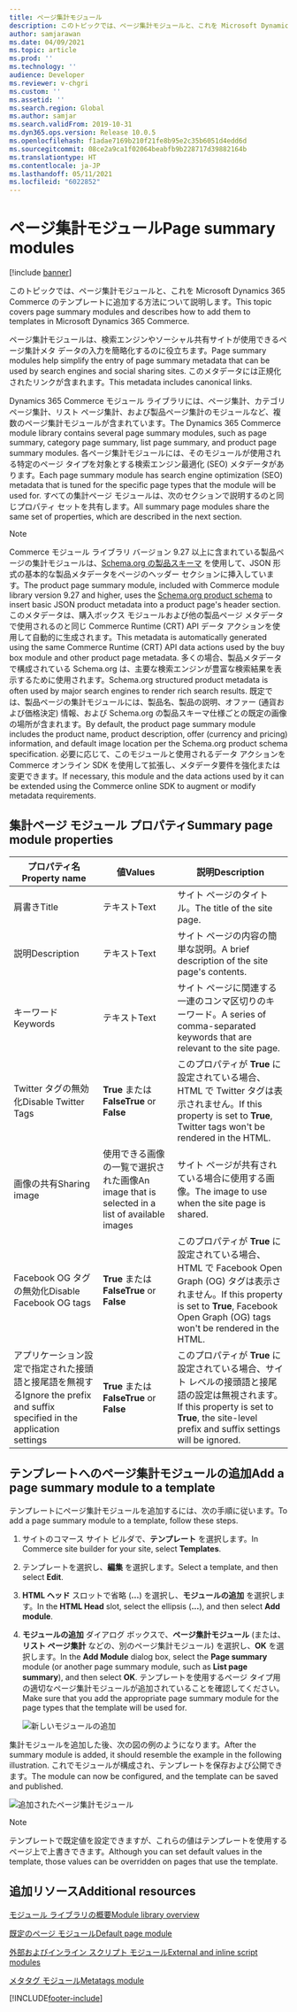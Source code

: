 ```yaml
---
title: ページ集計モジュール
description: このトピックでは、ページ集計モジュールと、これを Microsoft Dynamics 365 Commerce のテンプレートに追加する方法について説明します。
author: samjarawan
ms.date: 04/09/2021
ms.topic: article
ms.prod: ''
ms.technology: ''
audience: Developer
ms.reviewer: v-chgri
ms.custom: ''
ms.assetid: ''
ms.search.region: Global
ms.author: samjar
ms.search.validFrom: 2019-10-31
ms.dyn365.ops.version: Release 10.0.5
ms.openlocfilehash: f1adae7169b210f21fe8b95e2c35b6051d4edd6d
ms.sourcegitcommit: 08ce2a9ca1f02064beabfb9b228717d39882164b
ms.translationtype: HT
ms.contentlocale: ja-JP
ms.lasthandoff: 05/11/2021
ms.locfileid: "6022852"
---
```

# <a name="page-summary-modules"></a><span data-ttu-id="993e3-103">ページ集計モジュール</span><span class="sxs-lookup"><span data-stu-id="993e3-103">Page summary modules</span></span>

[!include [banner](includes/banner.md)]

<span data-ttu-id="993e3-104">このトピックでは、ページ集計モジュールと、これを Microsoft Dynamics 365 Commerce のテンプレートに追加する方法について説明します。</span><span class="sxs-lookup"><span data-stu-id="993e3-104">This topic covers page summary modules and describes how to add them to templates in Microsoft Dynamics 365 Commerce.</span></span>

<span data-ttu-id="993e3-105">ページ集計モジュールは、検索エンジンやソーシャル共有サイトが使用できるページ集計メタ データの入力を簡略化するのに役立ちます。</span><span class="sxs-lookup"><span data-stu-id="993e3-105">Page summary modules help simplify the entry of page summary metadata that can be used by search engines and social sharing sites.</span></span> <span data-ttu-id="993e3-106">このメタデータには正規化されたリンクが含まれます。</span><span class="sxs-lookup"><span data-stu-id="993e3-106">This metadata includes canonical links.</span></span>

<span data-ttu-id="993e3-107">Dynamics 365 Commerce モジュール ライブラリには、ページ集計、カテゴリ ページ集計、リスト ページ集計、および製品ページ集計のモジュールなど、複数のページ集計モジュールが含まれています。</span><span class="sxs-lookup"><span data-stu-id="993e3-107">The Dynamics 365 Commerce module library contains several page summary modules, such as page summary, category page summary, list page summary, and product page summary modules.</span></span> <span data-ttu-id="993e3-108">各ページ集計モジュールには、そのモジュールが使用される特定のページ タイプを対象とする検索エンジン最適化 (SEO) メタデータがあります。</span><span class="sxs-lookup"><span data-stu-id="993e3-108">Each page summary module has search engine optimization (SEO) metadata that is tuned for the specific page types that the module will be used for.</span></span> <span data-ttu-id="993e3-109">すべての集計ページ モジュールは、次のセクションで説明するのと同じプロパティ セットを共有します。</span><span class="sxs-lookup"><span data-stu-id="993e3-109">All summary page modules share the same set of properties, which are described in the next section.</span></span>

> [!NOTE]
> <span data-ttu-id="993e3-110">Commerce モジュール ライブラリ バージョン 9.27 以上に含まれている製品ページの集計モジュールは、[Schema.org の製品スキーマ](https://schema.org/product) を使用して、JSON 形式の基本的な製品メタデータをページのヘッダー セクションに挿入しています。</span><span class="sxs-lookup"><span data-stu-id="993e3-110">The product page summary module, included with Commerce module library version 9.27 and higher, uses the [Schema.org product schema](https://schema.org/product) to insert basic JSON product metadata into a product page's header section.</span></span> <span data-ttu-id="993e3-111">このメタデータは、購入ボックス モジュールおよび他の製品ページ メタデータで使用されるのと同じ Commerce Runtime (CRT) API データ アクションを使用して自動的に生成されます。</span><span class="sxs-lookup"><span data-stu-id="993e3-111">This metadata is automatically generated using the same Commerce Runtime (CRT) API data actions used by the buy box module and other product page metadata.</span></span> <span data-ttu-id="993e3-112">多くの場合、製品メタデータで構成されている Schema.org は、主要な検索エンジンが豊富な検索結果を表示するために使用されます。</span><span class="sxs-lookup"><span data-stu-id="993e3-112">Schema.org structured product metadata is often used by major search engines to render rich search results.</span></span> <span data-ttu-id="993e3-113">既定では、製品ページの集計モジュールには、製品名、製品の説明、オファー (通貨および価格決定) 情報、および Schema.org の製品スキーマ仕様ごとの既定の画像の場所が含まれます。</span><span class="sxs-lookup"><span data-stu-id="993e3-113">By default, the product page summary module includes the product name, product description, offer (currency and pricing) information, and default image location per the Schema.org product schema specification.</span></span> <span data-ttu-id="993e3-114">必要に応じて、このモジュールと使用されるデータ アクションを Commerce オンライン SDK を使用して拡張し、メタデータ要件を強化または変更できます。</span><span class="sxs-lookup"><span data-stu-id="993e3-114">If necessary, this module and the data actions used by it can be extended using the Commerce online SDK to augment or modify metadata requirements.</span></span>


## <a name="summary-page-module-properties"></a><span data-ttu-id="993e3-115">集計ページ モジュール プロパティ</span><span class="sxs-lookup"><span data-stu-id="993e3-115">Summary page module properties</span></span>

| <span data-ttu-id="993e3-116">プロパティ名</span><span class="sxs-lookup"><span data-stu-id="993e3-116">Property name</span></span> | <span data-ttu-id="993e3-117">値</span><span class="sxs-lookup"><span data-stu-id="993e3-117">Values</span></span> | <span data-ttu-id="993e3-118">説明</span><span class="sxs-lookup"><span data-stu-id="993e3-118">Description</span></span> |
|---------------|--------|-------------|
| <span data-ttu-id="993e3-119">肩書き</span><span class="sxs-lookup"><span data-stu-id="993e3-119">Title</span></span> | <span data-ttu-id="993e3-120">テキスト</span><span class="sxs-lookup"><span data-stu-id="993e3-120">Text</span></span> | <span data-ttu-id="993e3-121">サイト ページのタイトル。</span><span class="sxs-lookup"><span data-stu-id="993e3-121">The title of the site page.</span></span> |
| <span data-ttu-id="993e3-122">説明</span><span class="sxs-lookup"><span data-stu-id="993e3-122">Description</span></span> | <span data-ttu-id="993e3-123">テキスト</span><span class="sxs-lookup"><span data-stu-id="993e3-123">Text</span></span> | <span data-ttu-id="993e3-124">サイト ページの内容の簡単な説明。</span><span class="sxs-lookup"><span data-stu-id="993e3-124">A brief description of the site page's contents.</span></span> |
| <span data-ttu-id="993e3-125">キーワード</span><span class="sxs-lookup"><span data-stu-id="993e3-125">Keywords</span></span> | <span data-ttu-id="993e3-126">テキスト</span><span class="sxs-lookup"><span data-stu-id="993e3-126">Text</span></span> | <span data-ttu-id="993e3-127">サイト ページに関連する一連のコンマ区切りのキーワード。</span><span class="sxs-lookup"><span data-stu-id="993e3-127">A series of comma-separated keywords that are relevant to the site page.</span></span> |
| <span data-ttu-id="993e3-128">Twitter タグの無効化</span><span class="sxs-lookup"><span data-stu-id="993e3-128">Disable Twitter Tags</span></span> | <span data-ttu-id="993e3-129">**True** または **False**</span><span class="sxs-lookup"><span data-stu-id="993e3-129">**True** or **False**</span></span> | <span data-ttu-id="993e3-130">このプロパティが **True** に設定されている場合、HTML で Twitter タグは表示されません。</span><span class="sxs-lookup"><span data-stu-id="993e3-130">If this property is set to **True**, Twitter tags won't be rendered in the HTML.</span></span> |
| <span data-ttu-id="993e3-131">画像の共有</span><span class="sxs-lookup"><span data-stu-id="993e3-131">Sharing image</span></span> | <span data-ttu-id="993e3-132">使用できる画像の一覧で選択された画像</span><span class="sxs-lookup"><span data-stu-id="993e3-132">An image that is selected in a list of available images</span></span> | <span data-ttu-id="993e3-133">サイト ページが共有されている場合に使用する画像。</span><span class="sxs-lookup"><span data-stu-id="993e3-133">The image to use when the site page is shared.</span></span> |
| <span data-ttu-id="993e3-134">Facebook OG タグの無効化</span><span class="sxs-lookup"><span data-stu-id="993e3-134">Disable Facebook OG tags</span></span> | <span data-ttu-id="993e3-135">**True** または **False**</span><span class="sxs-lookup"><span data-stu-id="993e3-135">**True** or **False**</span></span> | <span data-ttu-id="993e3-136">このプロパティが **True** に設定されている場合、HTML で Facebook Open Graph (OG) タグは表示されません。</span><span class="sxs-lookup"><span data-stu-id="993e3-136">If this property is set to **True**, Facebook Open Graph (OG) tags won't be rendered in the HTML.</span></span> |
| <span data-ttu-id="993e3-137">アプリケーション設定で指定された接頭語と接尾語を無視する</span><span class="sxs-lookup"><span data-stu-id="993e3-137">Ignore the prefix and suffix specified in the application settings</span></span> | <span data-ttu-id="993e3-138">**True** または **False**</span><span class="sxs-lookup"><span data-stu-id="993e3-138">**True** or **False**</span></span> | <span data-ttu-id="993e3-139">このプロパティが **True** に設定されている場合、サイト レベルの接頭語と接尾語の設定は無視されます。</span><span class="sxs-lookup"><span data-stu-id="993e3-139">If this property is set to **True**, the site-level prefix and suffix settings will be ignored.</span></span> |

## <a name="add-a-page-summary-module-to-a-template"></a><span data-ttu-id="993e3-140">テンプレートへのページ集計モジュールの追加</span><span class="sxs-lookup"><span data-stu-id="993e3-140">Add a page summary module to a template</span></span>

<span data-ttu-id="993e3-141">テンプレートにページ集計モジュールを追加するには、次の手順に従います。</span><span class="sxs-lookup"><span data-stu-id="993e3-141">To add a page summary module to a template, follow these steps.</span></span>

1. <span data-ttu-id="993e3-142">サイトのコマース サイト ビルダで、**テンプレート** を選択します。</span><span class="sxs-lookup"><span data-stu-id="993e3-142">In Commerce site builder for your site, select **Templates**.</span></span>
1. <span data-ttu-id="993e3-143">テンプレートを選択し、**編集** を選択します。</span><span class="sxs-lookup"><span data-stu-id="993e3-143">Select a template, and then select **Edit**.</span></span>
1. <span data-ttu-id="993e3-144">**HTML ヘッド** スロットで省略 (**...**) を選択し、**モジュールの追加** を選択します。</span><span class="sxs-lookup"><span data-stu-id="993e3-144">In the **HTML Head** slot, select the ellipsis (**...**), and then select **Add module**.</span></span>
1. <span data-ttu-id="993e3-145">**モジュールの追加** ダイアログ ボックスで、**ページ集計モジュール** (または、**リスト ページ集計** などの、別のページ集計モジュール) を選択し、**OK** を選択します。</span><span class="sxs-lookup"><span data-stu-id="993e3-145">In the **Add Module** dialog box, select the **Page summary** module (or another page summary module, such as **List page summary**), and then select **OK**.</span></span> <span data-ttu-id="993e3-146">テンプレートを使用するページ タイプ用の適切なページ集計モジュールが追加されていることを確認してください。</span><span class="sxs-lookup"><span data-stu-id="993e3-146">Make sure that you add the appropriate page summary module for the page types that the template will be used for.</span></span>

    ![新しいモジュールの追加](media/page-summary-1.png)

<span data-ttu-id="993e3-148">集計モジュールを追加した後、次の図の例のようになります。</span><span class="sxs-lookup"><span data-stu-id="993e3-148">After the summary module is added, it should resemble the example in the following illustration.</span></span> <span data-ttu-id="993e3-149">これでモジュールが構成され、テンプレートを保存および公開できます。</span><span class="sxs-lookup"><span data-stu-id="993e3-149">The module can now be configured, and the template can be saved and published.</span></span>

![追加されたページ集計モジュール](media/page-summary-2.png)

> [!NOTE]
> <span data-ttu-id="993e3-151">テンプレートで既定値を設定できますが、これらの値はテンプレートを使用するページ上で上書きできます。</span><span class="sxs-lookup"><span data-stu-id="993e3-151">Although you can set default values in the template, those values can be overridden on pages that use the template.</span></span>

## <a name="additional-resources"></a><span data-ttu-id="993e3-152">追加リソース</span><span class="sxs-lookup"><span data-stu-id="993e3-152">Additional resources</span></span>

[<span data-ttu-id="993e3-153">モジュール ライブラリの概要</span><span class="sxs-lookup"><span data-stu-id="993e3-153">Module library overview</span></span>](starter-kit-overview.md)

[<span data-ttu-id="993e3-154">既定のページ モジュール</span><span class="sxs-lookup"><span data-stu-id="993e3-154">Default page module</span></span>](default-page-module.md)

[<span data-ttu-id="993e3-155">外部およびインライン スクリプト モジュール</span><span class="sxs-lookup"><span data-stu-id="993e3-155">External and inline script modules</span></span>](script-module.md)

[<span data-ttu-id="993e3-156">メタタグ モジュール</span><span class="sxs-lookup"><span data-stu-id="993e3-156">Metatags module</span></span>](metatags-module.md)

[!INCLUDE[footer-include](../includes/footer-banner.md)]

